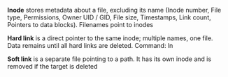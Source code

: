 **Inode** stores metadata about a file, excluding its name (Inode number, File type, Permissions, Owner UID / GID, File size, Timestamps, Link count, Pointers to data blocks). Filenames point to inodes

**Hard link** is a direct pointer to the same inode; multiple names, one file. Data remains until all hard links are deleted. Command: ln

**Soft link** is a separate file pointing to a path. It has its own inode and is removed if the target is deleted